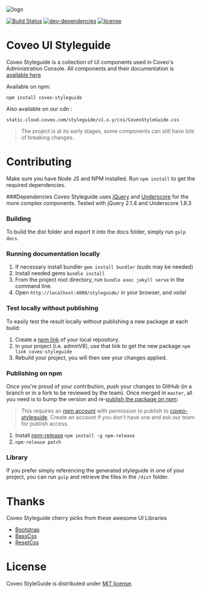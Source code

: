 ![logo](https://github.com/wfortin/vapor/blob/master/vapor.png)

[![Build Status](https://img.shields.io/travis/coveo/styleguide.svg?style=flat-square)](https://travis-ci.org/coveo/styleguide)
[![dev-dependencies](https://img.shields.io/david/dev/coveo/styleguide.svg?style=flat-square)](https://github.com/coveo/styleguide/blob/master/package.json)
[![license](http://img.shields.io/badge/license-MIT-blue.svg?style=flat-square)](https://github.com/coveo/styleguide/blob/master/LICENSE)

# Coveo UI Styleguide

Coveo Styleguide is a collection of UI components used in Coveo's Administration Console. All components and their documentation is [available here](http://coveo.github.io/styleguide/)

Available on npm:

	npm install coveo-styleguide
	
Also available on our cdn :

	static.cloud.coveo.com/styleguide/v1.x.y/css/CoveoStyleGuide.css

> The project is at its early stages, some components can still have _lots_ of breaking changes.

# Contributing
Make sure you have Node JS and NPM installed.
Run `npm install` to get the required dependencies.

###Dependencies
Coveo Styleguide uses [jQuery](https://jquery.com/) and [Underscore](http://underscorejs.org/) for the more complex components. Tested with jQuery 2.1.4 and Underscore 1.8.3

### Building
To build the dist folder and export it into the docs folder, simply run `gulp docs`.

### Running documentation locally
1. If necessary install bundler `gem install bundler` (sudo may be needed)
2. Install needed gems `bundle install`
3. From the project root directory, run `bundle exec jekyll serve` in the command line.
4. Open `http://localhost:4000/styleguide/` in your browser, and voila!

### Test locally without publishing
To easily test the result locally without publishing a new package at each build:

1. Create a [npm link](https://docs.npmjs.com/cli/link) of your local repository.
2. In your project (i.e. adminV8), use that link to get the new package `npm link coveo-styleguide`
3. Rebuild your project, you will then see your changes applied.


### Publishing on npm
Once you're proud of your contribution, push your changes to GitHub (in a branch or in a fork to be reviewed by the team). Once merged in `master`, all you need is to bump the version and re-[publish the package on npm](https://docs.npmjs.com/getting-started/publishing-npm-packages):

> This requires an [npm account](https://www.npmjs.com/signup) with permission to publish to [coveo-styleguide](https://www.npmjs.com/package/coveo-styleguide). Create an account if you don't have one and ask our team for publish access.

1. Install [npm-release](https://github.com/phuu/npm-release) `npm install -g npm-release`
2. `npm-release patch`

### Library
If you prefer simply referencing the generated styleguide in one of your project,
you can run `gulp` and retrieve the files in the `/dist` folder.

# Thanks
Coveo Styleguide cherry picks from these awesome UI Libraries

* [Bootstrap](https://github.com/twbs/bootstrap)
* [BassCss](https://github.com/basscss/basscss)
* [ResetCss](http://meyerweb.com/eric/tools/css/reset/)

# License
Coveo StyleGuide is distributed under [MIT license](https://github.com/Coveo/styleguide/blob/master/LICENSE).
